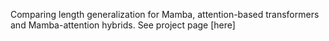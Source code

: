 Comparing length generalization for Mamba, attention-based transformers and Mamba-attention hybrids. See project page [here]
